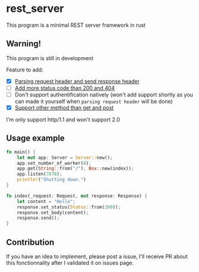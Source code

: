 # rest_server

This program is a minimal REST server framework in rust

## Warning!

This program is still in development

Feature to add:

- [X] [Parsing request header and send response header](https://github.com/quentinlegot/rest_server/issues/1)
- [ ] [Add more status code than 200 and 404](https://github.com/quentinlegot/rest_server/issues/2)
- [ ] Don't support authentification natively (won't add support shortly as you can made it yourself when `parsing request header` will be done)
- [X] [Support other method than get and post](https://github.com/quentinlegot/rest_server/issues/3)

I'm only support http/1.1 and won't support 2.0

## Usage example

```rust
fn main() {
    let mut app: Server = Server::new();
    app.set_number_of_worker(8);
    app.get(String::from("/"), Box::new(index));
    app.listen(7878);
    println!("Shutting down.")
}

fn index(_request: Request, mut response: Response) {
    let content = "Hello";
    response.set_status(Status::from(200));
    response.set_body(content);
    response.send();
}
```

## Contribution

If you have an idea to implement, please post a issue, I'll receive PR about this fonctionnality after I validated it on issues page.
